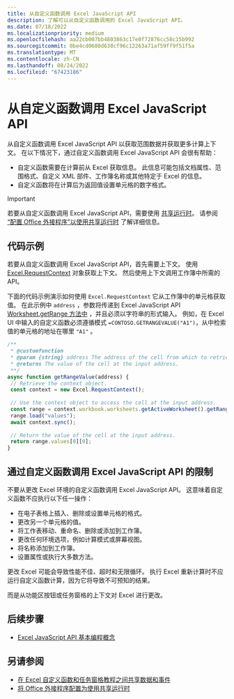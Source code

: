 ```yaml
---
title: 从自定义函数调用 Excel JavaScript API
description: 了解可以从自定义函数调用的 Excel JavaScript API。
ms.date: 07/18/2022
ms.localizationpriority: medium
ms.openlocfilehash: aa22cb007bb4803863c17e0f72876cc58c15b992
ms.sourcegitcommit: 0be4cd0680d638cf96c12263a71af59ff9f51f5a
ms.translationtype: MT
ms.contentlocale: zh-CN
ms.lasthandoff: 08/24/2022
ms.locfileid: "67423186"
---
```

# <a name="call-excel-javascript-apis-from-a-custom-function"></a>从自定义函数调用 Excel JavaScript API

从自定义函数调用 Excel JavaScript API 以获取范围数据并获取更多计算上下文。 在以下情况下，通过自定义函数调用 Excel JavaScript API 会很有帮助：

- 自定义函数需要在计算前从 Excel 获取信息。 此信息可能包括文档属性、范围格式、自定义 XML 部件、工作簿名称或其他特定于 Excel 的信息。
- 自定义函数将在计算后为返回值设置单元格的数字格式。

> [!IMPORTANT]
> 若要从自定义函数调用 Excel JavaScript API，需要使用 [共享运行时](../testing/runtimes.md#shared-runtime)。 请参阅 [“配置 Office 外接程序”以使用共享运行时](../develop/configure-your-add-in-to-use-a-shared-runtime.md) 了解详细信息。

## <a name="code-sample"></a>代码示例

若要从自定义函数调用 Excel JavaScript API，首先需要上下文。 使用 [Excel.RequestContext](/javascript/api/excel/excel.requestcontext) 对象获取上下文。 然后使用上下文调用工作簿中所需的 API。

下面的代码示例演示如何使用 `Excel.RequestContext` 它从工作簿中的单元格获取值。 在此示例中 `address` ，参数将传递到 Excel JavaScript API [Worksheet.getRange 方法中](/javascript/api/excel/excel.worksheet#excel-excel-worksheet-getrange-member(1)) ，并且必须以字符串的形式输入。 例如，在 Excel UI 中输入的自定义函数必须遵循模式 `=CONTOSO.GETRANGEVALUE("A1")`，从中检索值的单元格的地址在哪里 `"A1"` 。

```JavaScript
/**
 * @customfunction
 * @param {string} address The address of the cell from which to retrieve the value.
 * @returns The value of the cell at the input address.
 **/
async function getRangeValue(address) {
 // Retrieve the context object. 
 const context = new Excel.RequestContext();
 
 // Use the context object to access the cell at the input address. 
 const range = context.workbook.worksheets.getActiveWorksheet().getRange(address);
 range.load("values");
 await context.sync();
 
 // Return the value of the cell at the input address.
 return range.values[0][0];
}
```

## <a name="limitations-of-calling-excel-javascript-apis-through-a-custom-function"></a>通过自定义函数调用 Excel JavaScript API 的限制

不要从更改 Excel 环境的自定义函数调用 Excel JavaScript API。 这意味着自定义函数不应执行以下任一操作：

- 在电子表格上插入、删除或设置单元格的格式。
- 更改另一个单元格的值。
- 将工作表移动、重命名、删除或添加到工作簿。
- 更改任何环境选项，例如计算模式或屏幕视图。
- 将名称添加到工作簿。
- 设置属性或执行大多数方法。

更改 Excel 可能会导致性能不佳、超时和无限循环。 执行 Excel 重新计算时不应运行自定义函数计算，因为它将导致不可预知的结果。

而是从功能区按钮或任务窗格的上下文对 Excel 进行更改。

## <a name="next-steps"></a>后续步骤

- [Excel JavaScript API 基本编程概念](../reference/overview/excel-add-ins-reference-overview.md)

## <a name="see-also"></a>另请参阅

- [在 Excel 自定义函数和任务窗格教程之间共享数据和事件](../tutorials/share-data-and-events-between-custom-functions-and-the-task-pane-tutorial.md)
- [将 Office 外接程序配置为使用共享运行时](../develop/configure-your-add-in-to-use-a-shared-runtime.md)
